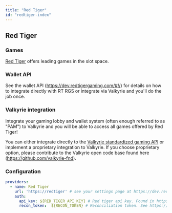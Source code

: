```yaml
---
title: "Red Tiger"
id: "redtiger-index"
---
```


## Red Tiger

### Games

[Red Tiger](https://www.redtiger.com/) offers leading games in the slot space.

### Wallet API

See the wallet API (https://dev.redtigergaming.com/#!/) for details on how to integrate directly with RT RGS or integrate via Valkyrie and you'll do the job once.

### Valkyrie integration

Integrate your gaming lobby and wallet system (often enough referred to as "PAM") to Valkyrie and you will be able to access all games offered by Red Tiger!

You can either integrate directly to the [Valkyrie standardized gaming API](/docs/wallet/valkyrie-pam-api)  or implement a proprietary integration to Valkyrie. If you choose proprietary option, please contribute to the Valkyrie open code base found here (https://github.com/valkyrie-fnd).

### Configuration

```yaml
providers:
  - name: Red Tiger
    url: 'https://redtiger' # see your settings page at https://dev.redtigergaming.com to see your operator specific url
    auth:
      api_key: ${RED_TIGER_API_KEY} # Red tiger api key. Found in https://dev.redtigergaming.com
      recon_token:  ${RECON_TOKEN} # Reconciliation token. See https://dev.redtigergaming.com
```